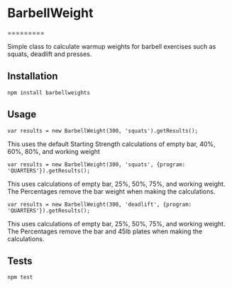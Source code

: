 # BarbellWeight
=========

Simple class to calculate warmup weights for barbell exercises such as squats, deadlift and presses.

## Installation

  `npm install barbellweights`

## Usage

    var results = new BarbellWeight(300, 'squats').getResults();

This uses the default Starting Strength calculations of empty bar, 40%, 60%, 80%, and working weight


    var results = new BarbellWeight(300, 'squats', {program: 'QUARTERS'}).getResults();

This uses calculations of empty bar, 25%, 50%, 75%, and working weight. The Percentages remove the bar
weight when making the calculations.

    var results = new BarbellWeight(300, 'deadlift', {program: 'QUARTERS'}).getResults();

This uses calculations of empty bar, 25%, 50%, 75%, and working weight. The Percentages remove the bar and
45lb plates when making the calculations.


## Tests

  `npm test`